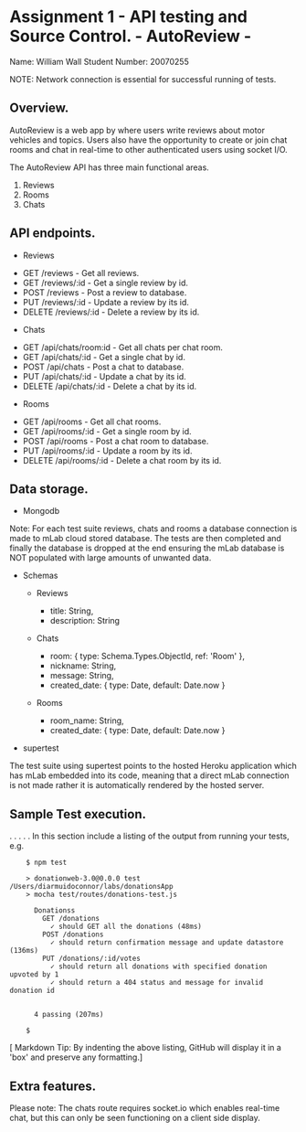 # Assignment 1 - API testing and Source Control. - AutoReview -

Name: William Wall
Student Number: 20070255

NOTE: Network connection is essential for successful running of tests.

## Overview.

AutoReview is a web app by where users write reviews about motor vehicles and topics.
Users also have the opportunity to create or join chat rooms and chat in real-time to other authenticated users using socket I/O.

The AutoReview API has three main functional areas.

1. Reviews
2. Rooms
3. Chats

## API endpoints.

- Reviews

 + GET /reviews - Get all reviews.
 + GET /reviews/:id - Get a single review by id.
 + POST /reviews - Post a review to database.
 + PUT /reviews/:id - Update a review by its id.
 + DELETE /reviews/:id - Delete a review by its id.

- Chats

 + GET /api/chats/room:id - Get all chats per chat room.
 + GET /api/chats/:id - Get a single chat by id.
 + POST /api/chats - Post a chat to database.
 + PUT /api/chats/:id - Update a chat by its id.
 + DELETE /api/chats/:id - Delete a chat by its id.

 - Rooms

  + GET /api/rooms - Get all chat rooms.
  + GET /api/rooms/:id - Get a single room by id.
  + POST /api/rooms - Post a chat room to database.
  + PUT /api/rooms/:id - Update a room by its id.
  + DELETE /api/rooms/:id - Delete a chat room by its id.

## Data storage.

- Mongodb

Note: For each test suite reviews, chats and rooms a database connection is made to mLab cloud stored database.
The tests are then completed and finally the database is dropped at the end ensuring the mLab database is NOT populated with large amounts of unwanted data.

- Schemas

  + Reviews
    - title: String,
    - description: String

  + Chats
     - room: { type: Schema.Types.ObjectId, ref: 'Room' },
     - nickname: String,
     - message: String,
     - created_date: { type: Date, default: Date.now }

  + Rooms
     - room_name: String,
     - created_date: { type: Date, default: Date.now }

- supertest

The test suite using supertest points to the hosted Heroku application which has mLab embedded into its code,
meaning that a direct mLab connection is not made rather it is automatically rendered by the hosted server.

## Sample Test execution.
. . . . . In this section include a listing of the output from running your tests, e.g.

        $ npm test

        > donationweb-3.0@0.0.0 test /Users/diarmuidoconnor/labs/donationsApp
        > mocha test/routes/donations-test.js

          Donationss
            GET /donations
              ✓ should GET all the donations (48ms)
            POST /donations
              ✓ should return confirmation message and update datastore (136ms)
            PUT /donations/:id/votes
              ✓ should return all donations with specified donation upvoted by 1
              ✓ should return a 404 status and message for invalid donation id


          4 passing (207ms)

        $

[ Markdown Tip: By indenting the above listing, GitHub will display it in a 'box' and preserve any formatting.]

## Extra features.

Please note: The chats route requires socket.io which enables real-time chat, but this can only be seen functioning on a client side display.
